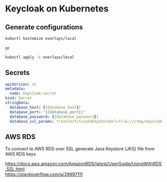 # Keycloak on Kubernetes

## Generate configurations

```bash
kubectl kustomize overlays/local
```  
or  
```bash
kubectl apply -k overlays/local
```

## Secrets

```yaml
apiVersion: v1
metadata:
  name: keycloak-secret
kind: Secret
stringData:
  database_host: {{database_host}}
  database_port: "{{database_port}}"
  database_password: {{database_password}}
  database_ssl_params: trustCertificateKeyStoreUrl=file:///tmp/keycloak/aws_rds.jks&trustCertificateKeyStorePassword={{trust_keystore_password}}&verifyServerCertificate=true&useSSL=true&requireSSL=true
```

## AWS RDS

To connect to AWS RDS over SSL generate Java Keystore (JKS) file from AWS RDS keys  

https://docs.aws.amazon.com/AmazonRDS/latest/UserGuide/UsingWithRDS.SSL.html  
https://stackoverflow.com/a/29997111  
